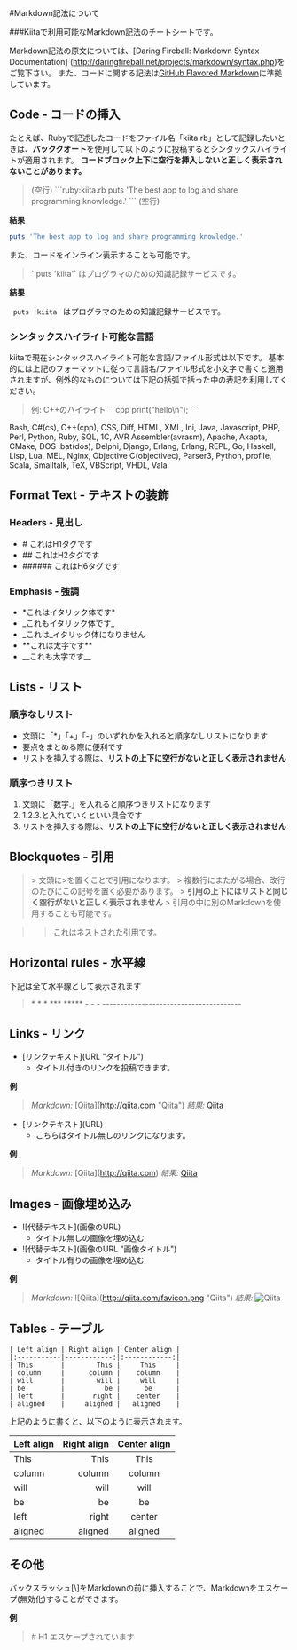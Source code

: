 #Markdown記法について

###Kiitaで利用可能なMarkdown記法のチートシートです。

Markdown記法の原文については、[Daring Fireball: Markdown Syntax Documentation]
(http://daringfireball.net/projects/markdown/syntax.php)をご覧下さい。
また、コードに関する記法は[GitHub Flavored Markdown](http://github.github.com/github-flavored-markdown/)に準拠しています。
## Code - コードの挿入

たとえば、Rubyで記述したコードをファイル名「kiita.rb」として記録したいときは、**バッククオート**を使用して以下のように投稿するとシンタックスハイライトが適用されます。
**コードブロック上下に空行を挿入しないと正しく表示されないことがあります。**

> (空行)
> \`\`\`ruby:kiita.rb
> puts 'The best app to log and share programming knowledge.'
> \`\`\`
> (空行)

**結果**

```ruby:kiita.rb
puts 'The best app to log and share programming knowledge.'
```

また、コードをインライン表示することも可能です。

> \` puts 'kiita'` はプログラマのための知識記録サービスです。

**結果**

` puts 'kiita'` はプログラマのための知識記録サービスです。

### シンタックスハイライト可能な言語
kiitaで現在シンタックスハイライト可能な言語/ファイル形式は以下です。
基本的には上記のフォーマットに従って言語名/ファイル形式を小文字で書くと適用されますが、例外的なものについては下記の括弧で括った中の表記を利用してください。

> 例: C++のハイライト
> \`\`\`cpp
> print("hello\n");
> \`\`\`

Bash, C#(cs), C++(cpp), CSS, Diff, HTML, XML, Ini, Java, Javascript, PHP, Perl, Python, Ruby, SQL, 1C, AVR Assembler(avrasm), Apache, Axapta, CMake, DOS .bat(dos), Delphi, Django, Erlang, Erlang, REPL, Go, Haskell, Lisp, Lua, MEL, Nginx, Objective C(objectivec), Parser3, Python, profile, Scala, Smalltalk, TeX, VBScript, VHDL, Vala


## Format Text - テキストの装飾

### Headers - 見出し

* \# これはH1タグです
* \## これはH2タグです
* \###### これはH6タグです

### Emphasis - 強調

* \*これはイタリック体です*
* \_これもイタリック体です_
* _これは_イタリック体になりません
* \*\*これは太字です**
* \_\_これも太字です__

## Lists - リスト

### 順序なしリスト

* 文頭に「*」「+」「-」のいずれかを入れると順序なしリストになります
* 要点をまとめる際に便利です
* リストを挿入する際は、**リストの上下に空行がないと正しく表示されません**

### 順序つきリスト

1.  文頭に「数字.」を入れると順序つきリストになります
2.  1.2.3.と入れていくといい具合です
3.  リストを挿入する際は、**リストの上下に空行がないと正しく表示されません**

## Blockquotes - 引用

> \> 文頭に>を置くことで引用になります。
> \> 複数行にまたがる場合、改行のたびにこの記号を置く必要があります。
> \> **引用の上下にはリストと同じく空行がないと正しく表示されません**
> \> 引用の中に別のMarkdownを使用することも可能です。

> > これはネストされた引用です。

## Horizontal rules - 水平線

下記は全て水平線として表示されます

> \* * *
> \***
> \*****
> \- - -
> \---------------------------------------

## Links - リンク

* \[リンクテキスト](URL "タイトル") 
    * タイトル付きのリンクを投稿できます。

**例**

> *Markdown:* \[Qiita]\(http://qiita.com "Qiita")
> *結果:* [Qiita](http://qiita.com "Qiita")

* \[リンクテキスト](URL) 
    * こちらはタイトル無しのリンクになります。

**例**

> *Markdown:* \[Qiita]\(http://qiita.com)
> *結果:* [Qiita](http://qiita.com)

## Images - 画像埋め込み

* \![代替テキスト]\(画像のURL)
    * タイトル無しの画像を埋め込む
* \![代替テキスト]\(画像のURL "画像タイトル")
    * タイトル有りの画像を埋め込む

**例**

> *Markdown:* \![Qiita]\(http://qiita.com/favicon.png "Qiita")
> *結果:*
> ![Qiita](http://qiita.com/favicon.png "Qiita")

## Tables - テーブル
```
| Left align | Right align | Center align |
|:-----------|------------:|:------------:|
| This       |        This |     This     |
| column     |      column |    column    |
| will       |        will |     will     |
| be         |          be |      be      |
| left       |       right |    center    |
| aligned    |     aligned |   aligned    |
```

上記のように書くと、以下のように表示されます。

| Left align | Right align | Center align |
|:-----------|------------:|:------------:|
| This       |        This |     This     |
| column     |      column |    column    |
| will       |        will |     will     |
| be         |          be |      be      |
| left       |       right |    center    |
| aligned    |     aligned |   aligned    |

## その他

バックスラッシュ[\\]をMarkdownの前に挿入することで、Markdownをエスケープ(無効化)することができます。

**例**

> \# H1
> エスケープされています
